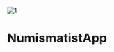 ![1](https://github.com/Yulia2120/NumismatistApp/assets/87224511/0d891ba3-b3a0-40cc-a5d5-31d2ee3a7561)

# NumismatistApp
